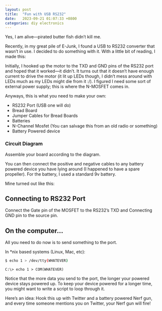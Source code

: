 ```yaml
---
layout: post
title:  "Fun with USB RS232"
date:   2023-09-21 01:07:33 +0800
categories: diy electronics
---
```


Yes, I am alive—pirated butter fish didn’t kill me.

Recently, in my great pile of E-Junk, I found a USB to RS232 converter that wasn’t in use. I decided to do something with it. With a little bit of reading, I made this:

Initially, I hooked up the motor to the TXD and GND pins of the RS232 port and hoped that it worked—it didn’t. It turns out that it doesn’t have enough current to drive the motor (it lit up LEDs though, I didn’t mess around with LEDs much as my LEDs might die from it :/). I figured I need some sort of external power supply; this is where the N-MOSFET comes in.

Anyways, this is what you need to make your own:
- RS232 Port (USB one will do)
- Bread Board
- Jumper Cables for Bread Boards
- Batteries
- N-Channel Mosfet (You can salvage this from an old radio or something)
- Battery Powered device

### Circuit Diagram
Assemble your board according to the diagram.

You can then connect the positive and negative cables to any battery powered device you have lying around (I happened to have a spare propeller). For the battery, I used a standard 9v battery.

Mine turned out like this:

## Connecting to RS232 Port
Connect the Gate pin of the MOSFET to the RS232’s TXD and Connecting GND pin to the source pin.

## On the computer…
All you need to do now is to send something to the port.

In *nix based systems (Linux, Mac, etc):
```bash
$ echo 1 > /dev/tty(WHATEVER)
```

```
C:\> echo 1 > COM(WHATEVER)
```

Notice that the more data you send to the port, the longer your powered device stays powered up. To keep your device powered for a longer time, you might want to write a script to loop through it.

Here’s an idea: Hook this up with Twitter and a battery powered Nerf gun, and every time someone mentions you on Twitter, your Nerf gun will fire!
